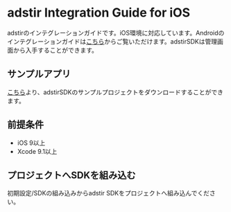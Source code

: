 # adstir Integration Guide for iOS

adstirのインテグレーションガイドです。iOS環境に対応しています。Androidのインテグレーションガイドは[こちら](https://united-adstir.github.io/android-sdk-docs)からご覧いただけます。adstirSDKは管理画面から入手することができます。

## サンプルアプリ

[こちら]({{config.sample_url}})より、adstirSDKのサンプルプロジェクトをダウンロードすることができます。

## 前提条件

* iOS 9以上
* Xcode 9.1以上

## プロジェクトへSDKを組み込む

初期設定/SDKの組み込みからadstir SDKをプロジェクトへ組み込んでください。
